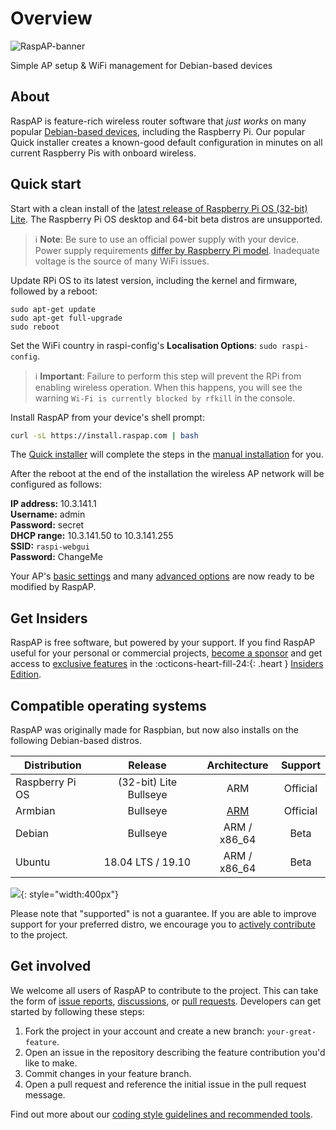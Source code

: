 # Overview

![RaspAP-banner](https://user-images.githubusercontent.com/229399/164047475-6d8cf1fd-ec50-4fcc-9d36-f0385f819979.png)

Simple AP setup & WiFi management for Debian-based devices

## About
RaspAP is feature-rich wireless router software that _just works_ on many popular [Debian-based devices](/#compatible-operating-systems), including the Raspberry Pi.
Our popular Quick installer creates a known-good default configuration in minutes on all current Raspberry Pis with onboard wireless.

## Quick start
Start with a clean install of the [latest release of Raspberry Pi OS (32-bit) Lite](https://www.raspberrypi.org/software/operating-systems/#raspberry-pi-os-32-bit). The Raspberry Pi OS desktop and 64-bit beta distros are unsupported.

> :information_source: **Note**: Be sure to use an official power supply with your device. Power supply requirements [differ by Raspberry Pi model](https://www.raspberrypi.org/documentation/hardware/raspberrypi/power/README.md). Inadequate voltage is the source of many WiFi issues.

Update RPi OS to its latest version, including the kernel and firmware, followed by a reboot:

```
sudo apt-get update
sudo apt-get full-upgrade
sudo reboot
```
Set the WiFi country in raspi-config's **Localisation Options**: `sudo raspi-config`.

> :information_source: **Important**: Failure to perform this step will prevent the RPi from enabling wireless operation. When this happens, you will see the warning `Wi-Fi is currently blocked by rfkill` in the console.

Install RaspAP from your device's shell prompt:
```sh
curl -sL https://install.raspap.com | bash
```
The [Quick installer](quick.md) will complete the steps in the [manual installation](manual.md) for you.

After the reboot at the end of the installation the wireless AP network will be configured as follows:

  **IP address:** 10.3.141.1  
  **Username:** admin  
  **Password:** secret  
  **DHCP range:** 10.3.141.50 to 10.3.141.255  
  **SSID:** `raspi-webgui`  
  **Password:** ChangeMe  

Your AP's [basic settings](ap-basics.md) and many [advanced options](ap-basics.md#advanced-options) are now ready to be modified by RaspAP.

## Get Insiders
RaspAP is free software, but powered by your support. If you find RaspAP useful for your personal or commercial projects, [become a sponsor](insiders.md#how-to-become-a-sponsor)
and get access to [exclusive features](insiders.md#exclusive-features) in the :octicons-heart-fill-24:{: .heart } [Insiders Edition](insiders.md).

## Compatible operating systems
RaspAP was originally made for Raspbian, but now also installs on the following Debian-based distros.

| Distribution | Release  | Architecture | Support |
|---|:---:|:---:|:---:|
| Raspberry Pi OS | (32-bit) Lite Bullseye | ARM | Official |
| Armbian | Bullseye | [ARM](https://docs.armbian.com/#supported-chips) | Official |
| Debian  |  Bullseye | ARM / x86_64  | Beta |
| Ubuntu  |  18.04 LTS / 19.10 | ARM / x86_64  | Beta |

![](https://user-images.githubusercontent.com/229399/115760318-81f03f80-a3a1-11eb-8df5-15ec4aec3e8a.png){: style="width:400px"}


Please note that "supported" is not a guarantee. If you are able to improve support for your preferred distro, we encourage you to [actively contribute](#get-involved) to the project.

## Get involved
We welcome all users of RaspAP to contribute to the project. This can take the form of [issue reports](https://github.com/RaspAP/raspap-webgui/issues), [discussions](https://github.com/RaspAP/raspap-webgui/discussions), or [pull requests](https://github.com/RaspAP/raspap-webgui/pulls).
Developers can get started by following these steps:

1. Fork the project in your account and create a new branch: `your-great-feature`.
2. Open an issue in the repository describing the feature contribution you'd like to make.
3. Commit changes in your feature branch.
4. Open a pull request and reference the initial issue in the pull request message.

Find out more about our [coding style guidelines and recommended tools](https://github.com/RaspAP/raspap-webgui/blob/master/CONTRIBUTING.md).

